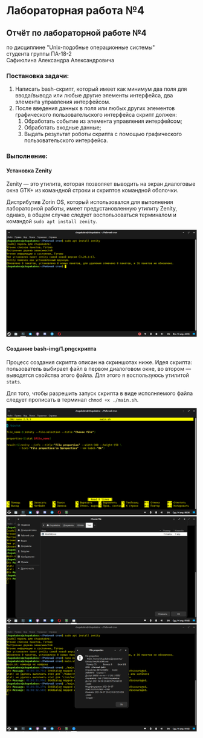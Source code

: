 # Лабораторная работа №4

## Отчёт по лабораторной работе №4

по дисциплине "Unix-подобные операционные системы" <br/>
студента группы ПА-18-2 <br/>
Сафиюлина Александра Александровича <br/>

### Постановка задачи:

1. Написать bash-скрипт, который имеет как минимум два поля для ввода/вывода или 
любые другие элементы интерфейса, два элемента управления интерфейсом.
2. После введения данных в поля или любых других элементов графического пользовательского 
интерфейса скрипт должен:
    1. Обработать событие из элемента управления интерфейсом;
    2. Обработать входные данные;
    3. Выдать результат роботы скрипта с помощью графического пользовательского интерфейса.
  
### Выполнение:

#### Установка Zenity

Zenity — это утилита, которая позволяет выводить на 
экран диалоговые окна GTK+ из командной строки и скриптов командной оболочки.

Дистрибутив Zorin OS, который использовался для выполнения лабораторной работы, имеет 
предустановленную утилиту Zenity, однако, в общем случае следует воспользоваться 
терминалом и командой ``sudo apt install zenity``.

![Zenity-install][Zenity-install]

#### Создание bash-img/1.pngскрипта

Процесс создания скрипта описан на скриншотах ниже. Идея скрипта: пользователь выбирает файл в 
первом диалоговом окне, во втором — выводятся свойства этого файла. Для этого я воспользуюсь 
утилитой ``stats``.

Для того, чтобы разрешить запуск скрипта в виде исполняемого файла следует прописать в терминал 
``chmod +x ./main.sh``.

![Bash-code][Bash-code]
![Test-script1][Test-script1]
![Test-script2][Test-script2]

[Zenity-install]: img/1.png
[Bash-code]: img/2.png
[Test-script1]: img/3.png
[Test-script2]: img/4.png
